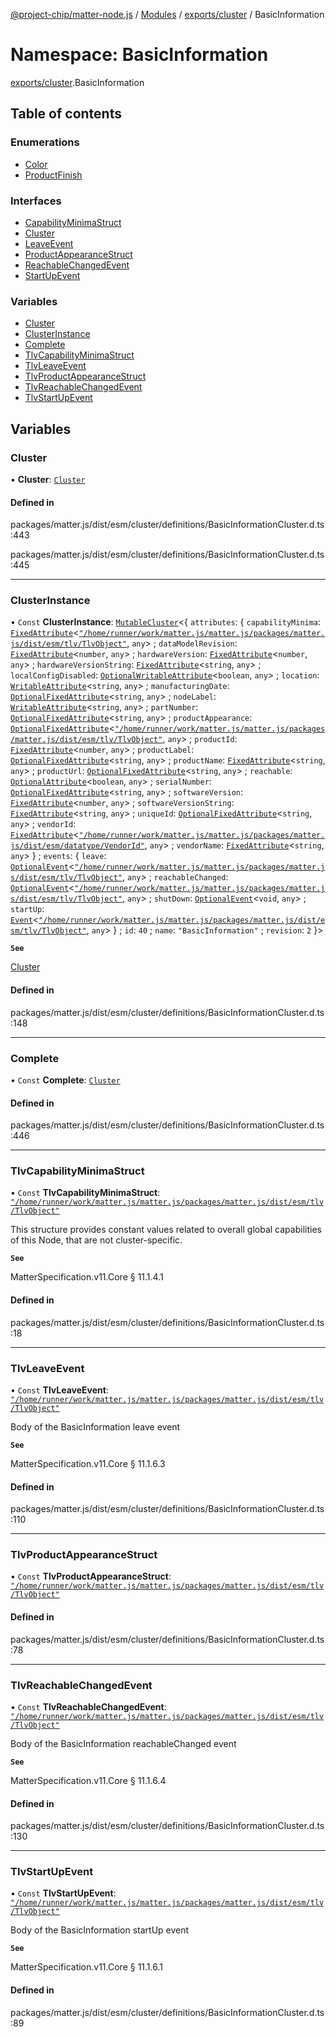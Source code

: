 [@project-chip/matter-node.js](../README.md) / [Modules](../modules.md) / [exports/cluster](exports_cluster.md) / BasicInformation

# Namespace: BasicInformation

[exports/cluster](exports_cluster.md).BasicInformation

## Table of contents

### Enumerations

- [Color](../enums/exports_cluster.BasicInformation.Color.md)
- [ProductFinish](../enums/exports_cluster.BasicInformation.ProductFinish.md)

### Interfaces

- [CapabilityMinimaStruct](../interfaces/exports_cluster.BasicInformation.CapabilityMinimaStruct.md)
- [Cluster](../interfaces/exports_cluster.BasicInformation.Cluster.md)
- [LeaveEvent](../interfaces/exports_cluster.BasicInformation.LeaveEvent.md)
- [ProductAppearanceStruct](../interfaces/exports_cluster.BasicInformation.ProductAppearanceStruct.md)
- [ReachableChangedEvent](../interfaces/exports_cluster.BasicInformation.ReachableChangedEvent.md)
- [StartUpEvent](../interfaces/exports_cluster.BasicInformation.StartUpEvent.md)

### Variables

- [Cluster](exports_cluster.BasicInformation.md#cluster)
- [ClusterInstance](exports_cluster.BasicInformation.md#clusterinstance)
- [Complete](exports_cluster.BasicInformation.md#complete)
- [TlvCapabilityMinimaStruct](exports_cluster.BasicInformation.md#tlvcapabilityminimastruct)
- [TlvLeaveEvent](exports_cluster.BasicInformation.md#tlvleaveevent)
- [TlvProductAppearanceStruct](exports_cluster.BasicInformation.md#tlvproductappearancestruct)
- [TlvReachableChangedEvent](exports_cluster.BasicInformation.md#tlvreachablechangedevent)
- [TlvStartUpEvent](exports_cluster.BasicInformation.md#tlvstartupevent)

## Variables

### Cluster

• **Cluster**: [`Cluster`](../interfaces/exports_cluster.BasicInformation.Cluster.md)

#### Defined in

packages/matter.js/dist/esm/cluster/definitions/BasicInformationCluster.d.ts:443

packages/matter.js/dist/esm/cluster/definitions/BasicInformationCluster.d.ts:445

___

### ClusterInstance

• `Const` **ClusterInstance**: [`MutableCluster`](../interfaces/exports_cluster.MutableCluster-1.md)\<\{ `attributes`: \{ `capabilityMinima`: [`FixedAttribute`](../interfaces/exports_cluster.FixedAttribute.md)\<[`"/home/runner/work/matter.js/matter.js/packages/matter.js/dist/esm/tlv/TlvObject"`](exports_certificate._internal_.__home_runner_work_matter_js_matter_js_packages_matter_js_dist_esm_tlv_TlvObject_.md), `any`\> ; `dataModelRevision`: [`FixedAttribute`](../interfaces/exports_cluster.FixedAttribute.md)\<`number`, `any`\> ; `hardwareVersion`: [`FixedAttribute`](../interfaces/exports_cluster.FixedAttribute.md)\<`number`, `any`\> ; `hardwareVersionString`: [`FixedAttribute`](../interfaces/exports_cluster.FixedAttribute.md)\<`string`, `any`\> ; `localConfigDisabled`: [`OptionalWritableAttribute`](../interfaces/exports_cluster.OptionalWritableAttribute.md)\<`boolean`, `any`\> ; `location`: [`WritableAttribute`](../interfaces/exports_cluster.WritableAttribute.md)\<`string`, `any`\> ; `manufacturingDate`: [`OptionalFixedAttribute`](../interfaces/exports_cluster.OptionalFixedAttribute.md)\<`string`, `any`\> ; `nodeLabel`: [`WritableAttribute`](../interfaces/exports_cluster.WritableAttribute.md)\<`string`, `any`\> ; `partNumber`: [`OptionalFixedAttribute`](../interfaces/exports_cluster.OptionalFixedAttribute.md)\<`string`, `any`\> ; `productAppearance`: [`OptionalFixedAttribute`](../interfaces/exports_cluster.OptionalFixedAttribute.md)\<[`"/home/runner/work/matter.js/matter.js/packages/matter.js/dist/esm/tlv/TlvObject"`](exports_certificate._internal_.__home_runner_work_matter_js_matter_js_packages_matter_js_dist_esm_tlv_TlvObject_.md), `any`\> ; `productId`: [`FixedAttribute`](../interfaces/exports_cluster.FixedAttribute.md)\<`number`, `any`\> ; `productLabel`: [`OptionalFixedAttribute`](../interfaces/exports_cluster.OptionalFixedAttribute.md)\<`string`, `any`\> ; `productName`: [`FixedAttribute`](../interfaces/exports_cluster.FixedAttribute.md)\<`string`, `any`\> ; `productUrl`: [`OptionalFixedAttribute`](../interfaces/exports_cluster.OptionalFixedAttribute.md)\<`string`, `any`\> ; `reachable`: [`OptionalAttribute`](../interfaces/exports_cluster.OptionalAttribute.md)\<`boolean`, `any`\> ; `serialNumber`: [`OptionalFixedAttribute`](../interfaces/exports_cluster.OptionalFixedAttribute.md)\<`string`, `any`\> ; `softwareVersion`: [`FixedAttribute`](../interfaces/exports_cluster.FixedAttribute.md)\<`number`, `any`\> ; `softwareVersionString`: [`FixedAttribute`](../interfaces/exports_cluster.FixedAttribute.md)\<`string`, `any`\> ; `uniqueId`: [`OptionalFixedAttribute`](../interfaces/exports_cluster.OptionalFixedAttribute.md)\<`string`, `any`\> ; `vendorId`: [`FixedAttribute`](../interfaces/exports_cluster.FixedAttribute.md)\<[`"/home/runner/work/matter.js/matter.js/packages/matter.js/dist/esm/datatype/VendorId"`](exports_cluster._internal_.__home_runner_work_matter_js_matter_js_packages_matter_js_dist_esm_datatype_VendorId_.md), `any`\> ; `vendorName`: [`FixedAttribute`](../interfaces/exports_cluster.FixedAttribute.md)\<`string`, `any`\>  } ; `events`: \{ `leave`: [`OptionalEvent`](../interfaces/exports_cluster.OptionalEvent.md)\<[`"/home/runner/work/matter.js/matter.js/packages/matter.js/dist/esm/tlv/TlvObject"`](exports_certificate._internal_.__home_runner_work_matter_js_matter_js_packages_matter_js_dist_esm_tlv_TlvObject_.md), `any`\> ; `reachableChanged`: [`OptionalEvent`](../interfaces/exports_cluster.OptionalEvent.md)\<[`"/home/runner/work/matter.js/matter.js/packages/matter.js/dist/esm/tlv/TlvObject"`](exports_certificate._internal_.__home_runner_work_matter_js_matter_js_packages_matter_js_dist_esm_tlv_TlvObject_.md), `any`\> ; `shutDown`: [`OptionalEvent`](../interfaces/exports_cluster.OptionalEvent.md)\<`void`, `any`\> ; `startUp`: [`Event`](../interfaces/exports_cluster.Event.md)\<[`"/home/runner/work/matter.js/matter.js/packages/matter.js/dist/esm/tlv/TlvObject"`](exports_certificate._internal_.__home_runner_work_matter_js_matter_js_packages_matter_js_dist_esm_tlv_TlvObject_.md), `any`\>  } ; `id`: ``40`` ; `name`: ``"BasicInformation"`` ; `revision`: ``2``  }\>

**`See`**

[Cluster](exports_cluster.BasicInformation.md#cluster)

#### Defined in

packages/matter.js/dist/esm/cluster/definitions/BasicInformationCluster.d.ts:148

___

### Complete

• `Const` **Complete**: [`Cluster`](../interfaces/exports_cluster.BasicInformation.Cluster.md)

#### Defined in

packages/matter.js/dist/esm/cluster/definitions/BasicInformationCluster.d.ts:446

___

### TlvCapabilityMinimaStruct

• `Const` **TlvCapabilityMinimaStruct**: [`"/home/runner/work/matter.js/matter.js/packages/matter.js/dist/esm/tlv/TlvObject"`](exports_certificate._internal_.__home_runner_work_matter_js_matter_js_packages_matter_js_dist_esm_tlv_TlvObject_.md)

This structure provides constant values related to overall global capabilities of this Node, that are not
cluster-specific.

**`See`**

MatterSpecification.v11.Core § 11.1.4.1

#### Defined in

packages/matter.js/dist/esm/cluster/definitions/BasicInformationCluster.d.ts:18

___

### TlvLeaveEvent

• `Const` **TlvLeaveEvent**: [`"/home/runner/work/matter.js/matter.js/packages/matter.js/dist/esm/tlv/TlvObject"`](exports_certificate._internal_.__home_runner_work_matter_js_matter_js_packages_matter_js_dist_esm_tlv_TlvObject_.md)

Body of the BasicInformation leave event

**`See`**

MatterSpecification.v11.Core § 11.1.6.3

#### Defined in

packages/matter.js/dist/esm/cluster/definitions/BasicInformationCluster.d.ts:110

___

### TlvProductAppearanceStruct

• `Const` **TlvProductAppearanceStruct**: [`"/home/runner/work/matter.js/matter.js/packages/matter.js/dist/esm/tlv/TlvObject"`](exports_certificate._internal_.__home_runner_work_matter_js_matter_js_packages_matter_js_dist_esm_tlv_TlvObject_.md)

#### Defined in

packages/matter.js/dist/esm/cluster/definitions/BasicInformationCluster.d.ts:78

___

### TlvReachableChangedEvent

• `Const` **TlvReachableChangedEvent**: [`"/home/runner/work/matter.js/matter.js/packages/matter.js/dist/esm/tlv/TlvObject"`](exports_certificate._internal_.__home_runner_work_matter_js_matter_js_packages_matter_js_dist_esm_tlv_TlvObject_.md)

Body of the BasicInformation reachableChanged event

**`See`**

MatterSpecification.v11.Core § 11.1.6.4

#### Defined in

packages/matter.js/dist/esm/cluster/definitions/BasicInformationCluster.d.ts:130

___

### TlvStartUpEvent

• `Const` **TlvStartUpEvent**: [`"/home/runner/work/matter.js/matter.js/packages/matter.js/dist/esm/tlv/TlvObject"`](exports_certificate._internal_.__home_runner_work_matter_js_matter_js_packages_matter_js_dist_esm_tlv_TlvObject_.md)

Body of the BasicInformation startUp event

**`See`**

MatterSpecification.v11.Core § 11.1.6.1

#### Defined in

packages/matter.js/dist/esm/cluster/definitions/BasicInformationCluster.d.ts:89
